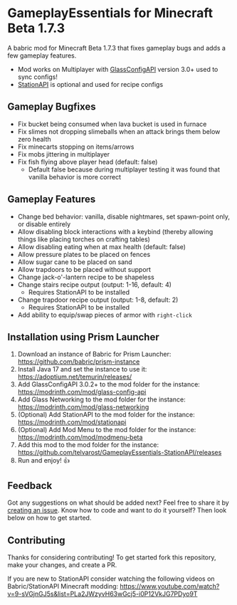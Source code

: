 # GameplayEssentials for Minecraft Beta 1.7.3

A babric mod for Minecraft Beta 1.7.3 that fixes gameplay bugs and adds a few gameplay features.
* Mod works on Multiplayer with [GlassConfigAPI](https://modrinth.com/mod/glass-config-api) version 3.0+ used to sync configs!
* [StationAPI](https://modrinth.com/mod/stationapi) is optional and used for recipe configs

## Gameplay Bugfixes

* Fix bucket being consumed when lava bucket is used in furnace
* Fix slimes not dropping slimeballs when an attack brings them below zero health
* Fix minecarts stopping on items/arrows
* Fix mobs jittering in multiplayer
* Fix fish flying above player head (default: false)
    * Default false because during multiplayer testing it was found that vanilla behavior is more correct

## Gameplay Features

* Change bed behavior: vanilla, disable nightmares, set spawn-point only, or disable entirely
* Allow disabling block interactions with a keybind (thereby allowing things like placing torches on crafting tables)
* Allow disabling eating when at max health (default: false)
* Allow pressure plates to be placed on fences
* Allow sugar cane to be placed on sand
* Allow trapdoors to be placed without support
* Change jack-o'-lantern recipe to be shapeless
* Change stairs recipe output (output: 1-16, default: 4)
  * Requires StationAPI to be installed
* Change trapdoor recipe output (output: 1-8, default: 2)
  * Requires StationAPI to be installed
* Add ability to equip/swap pieces of armor with `right-click`

## Installation using Prism Launcher

1. Download an instance of Babric for Prism Launcher: https://github.com/babric/prism-instance
2. Install Java 17 and set the instance to use it: https://adoptium.net/temurin/releases/
3. Add GlassConfigAPI 3.0.2+ to the mod folder for the instance: https://modrinth.com/mod/glass-config-api
4. Add Glass Networking to the mod folder for the instance: https://modrinth.com/mod/glass-networking
5. (Optional) Add StationAPI to the mod folder for the instance: https://modrinth.com/mod/stationapi
6. (Optional) Add Mod Menu to the mod folder for the instance: https://modrinth.com/mod/modmenu-beta
7. Add this mod to the mod folder for the instance: https://github.com/telvarost/GameplayEssentials-StationAPI/releases
8. Run and enjoy! 👍

## Feedback

Got any suggestions on what should be added next? Feel free to share it by [creating an issue](https://github.com/telvarost/GameplayEssentials-StationAPI/issues/new). Know how to code and want to do it yourself? Then look below on how to get started.

## Contributing

Thanks for considering contributing! To get started fork this repository, make your changes, and create a PR. 

If you are new to StationAPI consider watching the following videos on Babric/StationAPI Minecraft modding: https://www.youtube.com/watch?v=9-sVGjnGJ5s&list=PLa2JWzyvH63wGcj5-i0P12VkJG7PDyo9T
